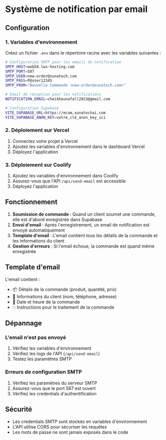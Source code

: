 # Système de notification par email

## Configuration

### 1. Variables d'environnement
Créez un fichier `.env` dans le répertoire racine avec les variables suivantes :

```bash
# Configuration SMTP pour les emails de notification
SMTP_HOST=web58.lws-hosting.com
SMTP_PORT=587
SMTP_USER=new-order@xunatech.com
SMTP_PASS=P@sser12345
SMTP_FROM="Nouvelle Commande <new-order@xunatech.com>"

# Email de réception pour les notifications
NOTIFICATION_EMAIL=cheikhounafall2023@gmail.com

# Configuration Supabase
VITE_SUPABASE_URL=https://ecom.xunatechai.com
VITE_SUPABASE_ANON_KEY=votre_clé_anon_key_ici
```

### 2. Déploiement sur Vercel

1. Connectez votre projet à Vercel
2. Ajoutez les variables d'environnement dans le dashboard Vercel
3. Déployez l'application

### 3. Déploiement sur Coolify

1. Ajoutez les variables d'environnement dans Coolify
2. Assurez-vous que l'API `/api/send-email` est accessible
3. Déployez l'application

## Fonctionnement

1. **Soumission de commande** : Quand un client soumet une commande, elle est d'abord enregistrée dans Supabase
2. **Envoi d'email** : Après l'enregistrement, un email de notification est envoyé automatiquement
3. **Template d'email** : L'email contient tous les détails de la commande et les informations du client
4. **Gestion d'erreurs** : Si l'email échoue, la commande est quand même enregistrée

## Template d'email

L'email contient :
- 📦 Détails de la commande (produit, quantité, prix)
- 👤 Informations du client (nom, téléphone, adresse)
- 📅 Date et heure de la commande
- 💡 Instructions pour le traitement de la commande

## Dépannage

### L'email n'est pas envoyé
1. Vérifiez les variables d'environnement
2. Vérifiez les logs de l'API (`/api/send-email`)
3. Testez les paramètres SMTP

### Erreurs de configuration SMTP
1. Vérifiez les paramètres du serveur SMTP
2. Assurez-vous que le port 587 est ouvert
3. Vérifiez les credentials d'authentification

## Sécurité

- Les credentials SMTP sont stockés en variables d'environnement
- L'API utilise CORS pour sécuriser les requêtes
- Les mots de passe ne sont jamais exposés dans le code 